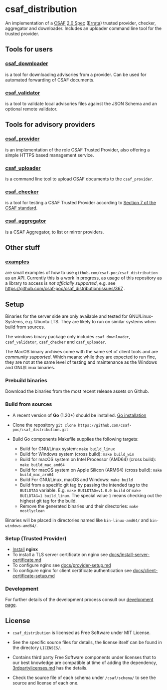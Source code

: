 # csaf_distribution

An implementation of a [CSAF](https://csaf.io/)
[2.0 Spec](https://docs.oasis-open.org/csaf/csaf/v2.0/os/csaf-v2.0-os.html)
([Errata](https://docs.oasis-open.org/csaf/csaf/v2.0/csaf-v2.0.html))
trusted provider, checker, aggregator and downloader.
Includes an uploader command line tool for the trusted provider.

## Tools for users
### [csaf_downloader](docs/csaf_downloader.md)
is a tool for downloading advisories from a provider.
Can be used for automated forwarding of CSAF documents.

### [csaf_validator](docs/csaf_validator.md)
is a tool to validate local advisories files against the JSON Schema and an optional remote validator.

## Tools for advisory providers

### [csaf_provider](docs/csaf_provider.md)
is an implementation of the role CSAF Trusted Provider, also offering
a simple HTTPS based management service.

### [csaf_uploader](docs/csaf_uploader.md)
is a command line tool to upload CSAF documents to the `csaf_provider`.

### [csaf_checker](docs/csaf_checker.md)
is a tool for testing a CSAF Trusted Provider according to [Section 7 of the CSAF standard](https://docs.oasis-open.org/csaf/csaf/v2.0/csaf-v2.0.html#7-distributing-csaf-documents).

### [csaf_aggregator](docs/csaf_aggregator.md)
is a CSAF Aggregator, to list or mirror providers.

## Other stuff

### [examples](./examples/README.md)
are small examples of how to use `github.com/csaf-poc/csaf_distribution`
as an API. Currently this is a work in progress, as usage of this repository
as a library to access is _not officially supported_, e.g.
see https://github.com/csaf-poc/csaf_distribution/issues/367 .

## Setup
Binaries for the server side are only available and tested
for GNU/Linux-Systems, e.g. Ubuntu LTS.
They are likely to run on similar systems when build from sources.

The windows binary package only includes
`csaf_downloader`, `csaf_validator`, `csaf_checker` and `csaf_uploader`.

The MacOS binary archives come with the same set of client tools
and are _community supported_. Which means:
while they are expected to run fine,
they are not at the same level of testing and maintenance
as the Windows and GNU/Linux binaries.


### Prebuild binaries

Download the binaries from the most recent release assets on Github.


### Build from sources

- A recent version of **Go** (1.20+) should be installed. [Go installation](https://go.dev/doc/install)

- Clone the repository `git clone https://github.com/csaf-poc/csaf_distribution.git `

- Build Go components Makefile supplies the following targets:
	- Build for GNU/Linux system: `make build_linux`
    - Build for Windows system (cross build): `make build_win`
    - Build for macOS system on Intel Processor (AMD64) (cross build): `make build_mac_amd64`
    - Build for macOS system on Apple Silicon (ARM64) (cross build): `make build_mac_arm64`
    - Build For GNU/Linux, macOS and Windows: `make build`
	- Build from a specific git tag by passing the intended tag to the `BUILDTAG` variable.
	   E.g. `make BUILDTAG=v1.0.0 build` or `make BUILDTAG=1 build_linux`.
     The special value `1` means checking out the highest git tag for the build.
    - Remove the generated binaries und their directories: `make mostlyclean`

Binaries will be placed in directories named like `bin-linux-amd64/` and `bin-windows-amd64/`.

### Setup (Trusted Provider)

- [Install](https://nginx.org/en/docs/install.html) **nginx**
- To install a TLS server certificate on nginx see [docs/install-server-certificate.md](docs/install-server-certificate.md)
- To configure nginx see [docs/provider-setup.md](docs/provider-setup.md)
- To configure nginx for client certificate authentication see [docs/client-certificate-setup.md](docs/client-certificate-setup.md)

### Development

For further details of the development process consult our [development page](./docs/Development.md).


## License

- `csaf_distribution` is licensed as Free Software under MIT License.

- See the specific source files
  for details, the license itself can be found in the directory `LICENSES/`.

- Contains third party Free Software components under licenses that to our best knowledge are compatible at time of adding the dependency, [3rdpartylicenses.md](3rdpartylicenses.md) has the details.

- Check the source file of each schema under `/csaf/schema/` to see the source and license of each one.
